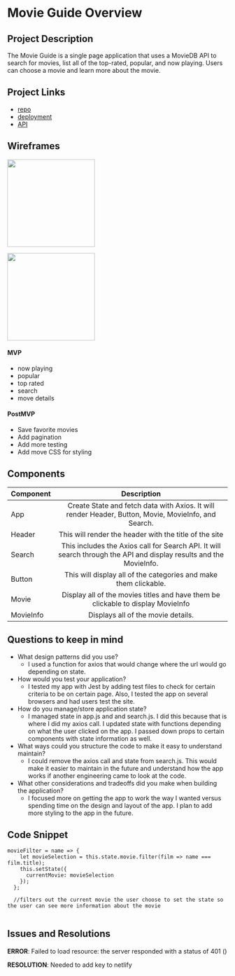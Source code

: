 # Movie Guide Overview


## Project Description

The Movie Guide is a single page application that uses a MovieDB API to search for movies, list all of the top-rated, popular, and now playing.  Users can choose a movie and learn more about the movie.  


## Project Links

- [repo](https://github.com/hrocco25/movies)
- [deployment](https://movie-guide.netlify.com/)
- [API](https://developers.themoviedb.org/3/search/search-movies)



## Wireframes

<img src="https://user-images.githubusercontent.com/49919405/78610998-3b29b900-7823-11ea-8e70-0909f0cf878b.jpg
" height='200' width='200'>

<img src="https://user-images.githubusercontent.com/49919405/78611747-de2f0280-7824-11ea-8554-800547ef3965.jpg" height='200' width='200'>


#### MVP
- now playing
- popular
- top rated
- search
- move details

#### PostMVP

- Save favorite movies 
- Add pagination 
- Add more testing
- Add move CSS for styling

## Components

| Component | Description | 
| --- | :---: |  
| App | Create State and fetch data with Axios.  It will render Header, Button, Movie, MovieInfo, and Search.  | 
| Header | This will render the header with the title of the site | 
| Search | This includes the Axios call for Search API.  It will search through the API and display results and the MovieInfo.| 
| Button | This will display all of the categories and make them clickable. | 
| Movie | Display all of the movies titles and have them be clickable to display MovieInfo | 
| MovieInfo | Displays all of the movie details.  | 

## Questions to keep in mind

- What design patterns did you use?
    - I used a function for axios that would change where the url would go depending on state. 
- How would you test your application?
    - I tested my app with Jest by adding test files to check for certain criteria to be on certain page.  Also, I tested the app on several browsers and had users test the site.  
- How do you manage/store application state?
    - I managed state in app.js and and search.js.  I did this because that is where I did my axios call.  I updated state with functions depending on what the user clicked on the app. I passed down props to certain components with state information as well.    
- What ways could you structure the code to make it easy to understand maintain?
    - I could remove the axios call and state from search.js.  This would make it easier to maintain in the future and understand how the app works if another engineering came to look at the code.
- What other considerations and tradeoffs did you make when building the application?
    - I focused more on getting the app to work the way I wanted versus spending time on the design and layout of the app.  I plan to add more styling to the app in the future.   


## Code Snippet

```
movieFilter = name => {
    let movieSelection = this.state.movie.filter(film => name === film.title);
    this.setState({
      currentMovie: movieSelection
    });
  };

  //filters out the current movie the user choose to set the state so the user can see more information about the movie
	
```


## Issues and Resolutions


#### 
**ERROR**: Failed to load resource: the server responded with a status of 401 ()

**RESOLUTION**: Needed to add key to netlify 

